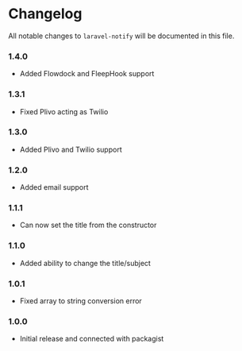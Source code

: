 # Changelog

All notable changes to `laravel-notify` will be documented in this file.

### 1.4.0
- Added Flowdock and FleepHook support

### 1.3.1
- Fixed Plivo acting as Twilio

### 1.3.0
- Added Plivo and Twilio support

### 1.2.0
- Added email support

### 1.1.1
- Can now set the title from the constructor

### 1.1.0
- Added ability to change the title/subject

### 1.0.1
- Fixed array to string conversion error

### 1.0.0
- Initial release and connected with packagist
